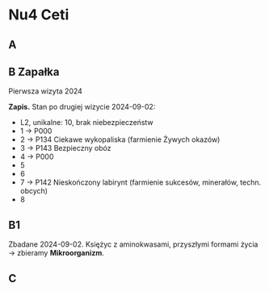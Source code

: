 Nu4 Ceti
================================================================================

## A

## B Zapałka
Pierwsza wizyta 2024

**Zapis.** Stan po drugiej wizycie 2024-09-02:
* L2, unikalne: 10, brak niebezpieczeństw
* 1 -> P000
* 2 -> P134 Ciekawe wykopaliska (farmienie Żywych okazów)
* 3 -> P143 Bezpieczny obóz
* 4 -> P000
* 5
* 6
* 7 -> P142 Nieskończony labirynt (farmienie sukcesów, minerałów, techn. obcych)
* 8

## B1
Zbadane 2024-09-02. Księżyc z aminokwasami, przyszłymi formami życia 
-> zbieramy **Mikroorganizm**.

## C
